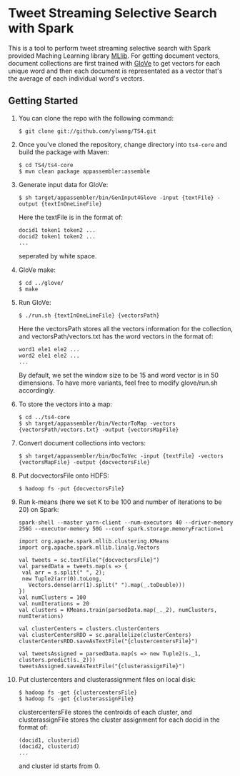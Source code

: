 Tweet Streaming Selective Search with Spark
=============
This is a tool to perform tweet streaming selective search with Spark provided Maching Learning library [MLlib](http://spark.apache.org/docs/latest/mllib-clustering.html). For getting document vectors, document collections are first trained with [GloVe](http://nlp.stanford.edu/projects/glove/) to get vectors for each unique word and then each document is representated as a vector that's the average of each individual word's vectors.

Getting Started
--------------
1. You can clone the repo with the following command:

	```
	$ git clone git://github.com/ylwang/TS4.git
	``` 
2. Once you've cloned the repository, change directory into `ts4-core` and build the package with Maven:

	```
	$ cd TS4/ts4-core
	$ mvn clean package appassembler:assemble
	```
3. Generate input data for GloVe:

	```
	$ sh target/appassembler/bin/GenInput4Glove -input {textFile} -output {textInOneLineFile}
	```
	Here the textFile is in the format of:
	```
	docid1 token1 token2 ...
	docid2 token1 token2 ...
	...
	```
	seperated by white space.

4. GloVe make:

	```
	$ cd ../glove/
	$ make
	```
5. Run GloVe:
	```
	$ ./run.sh {textInOneLineFile} {vectorsPath}
	```
	Here the vectorsPath stores all the vectors information for the collection, and vectorsPath/vectors.txt has the word vectors in the format of:
	```
	word1 ele1 ele2 ...
	word2 ele1 ele2 ...
	...
	```
	By default, we set the window size to be 15 and word vector is in 50 dimensions. To have more variants, feel free to modify glove/run.sh accordingly.

6. To store the vectors into a map:
	```
	$ cd ../ts4-core
	$ sh target/appassembler/bin/VectorToMap -vectors {vectorsPath/vectors.txt} -output {vectorsMapFile}
	```
7. Convert document collections into vectors:

	```
	$ sh target/appassembler/bin/DocToVec -input {textFile} -vectors {vectorsMapFile} -output {docvectorsFile}
	```
8. Put docvectorsFile onto HDFS:

	```
	$ hadoop fs -put {docvectorsFile}
	```
9. Run k-means (here we set K to be 100 and number of iterations to be 20) on Spark:
	```
	spark-shell --master yarn-client --num-executors 40 --driver-memory 256G --executor-memory 50G --conf spark.storage.memoryFraction=1
	
	import org.apache.spark.mllib.clustering.KMeans
	import org.apache.spark.mllib.linalg.Vectors
	
	val tweets = sc.textFile("{docvectorsFile}")
	val parsedData = tweets.map(s => {
	 val arr = s.split(" ", 2);
	 new Tuple2(arr(0).toLong, 
	   Vectors.dense(arr(1).split(" ").map(_.toDouble)))
	})
	val numClusters = 100
	val numIterations = 20
	val clusters = KMeans.train(parsedData.map(_._2), numClusters, numIterations)
	
	val clusterCenters = clusters.clusterCenters
	val clusterCentersRDD = sc.parallelize(clusterCenters)
	clusterCentersRDD.saveAsTextFile("{clustercentersFile}")
	
	val tweetsAssigned = parsedData.map(s => new Tuple2(s._1, clusters.predict(s._2)))
	tweetsAssigned.saveAsTextFile("{clusterassignFile}")
	```
10. Put clustercenters and clusterassignment files on local disk:

	```
	$ hadoop fs -get {clustercentersFile}
	$ hadoop fs -get {clusterassignFile}
	```
	clustercentersFile stores the centroids of each cluster, and clusterassignFile stores the cluster assignment for each docid in the format of:
	```
	(docid1, clusterid)
	(docid2, clusterid)
	...
	```
	and cluster id starts from 0.
